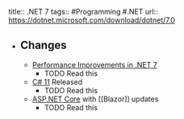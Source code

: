 title:: .NET 7
tags:: #Programming #.NET 
url:: https://dotnet.microsoft.com/download/dotnet/7.0

- ## Changes
	- [Performance Improvements in .NET 7](https://devblogs.microsoft.com/dotnet/performance_improvements_in_net_7/)
		- TODO Read this
	- [C# 11](https://devblogs.microsoft.com/dotnet/welcome-to-csharp-11/) Released
		- TODO Read this
	- [ASP.NET Core](https://devblogs.microsoft.com/dotnet/announcing-asp-net-core-in-dotnet-7/) with [[Blazor]] updates
		- TODO Read this